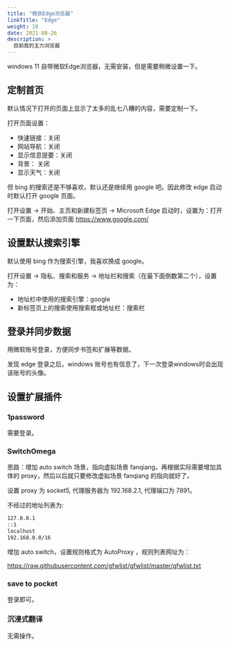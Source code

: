 ```yaml
---
title: "微软Edge浏览器"
linkTitle: "Edge"
weight: 10
date: 2021-08-26
description: >
  目前我的主力浏览器
---
```


windows 11 自带微软Edge浏览器，无需安装，但是需要稍微设置一下。

## 定制首页

默认情况下打开的页面上显示了太多的乱七八糟的内容，需要定制一下。

打开页面设置：

- 快速链接：关闭
- 网站导航：关闭
- 显示信息提要：关闭
- 背景： 关闭
- 显示天气：关闭

但 bing 的搜索还是不够喜欢，默认还是继续用 google 吧。因此修改 edge 启动时默认打开 google 页面。

打开设置 -> 开始、主页和新建标签页 -> Microsoft Edge 启动时，设置为：打开一下页面，然后添加页面 https://www.google.com/

## 设置默认搜索引擎

默认使用 bing 作为搜索引擎，我喜欢换成 google。

打开设置 -> 隐私、搜索和服务 -> 地址栏和搜索（在最下面倒数第二个），设置为：

- 地址栏中使用的搜索引擎：google
- 新标签页上的搜索使用搜索框或地址栏：搜索栏

## 登录并同步数据

用微软账号登录，方便同步书签和扩展等数据。

发现 edge 登录之后，windows 账号也有信息了，下一次登录windows时会出现该账号的头像。

## 设置扩展插件

### 1password

需要登录。

### SwitchOmega

思路：增加 auto switch 场景，指向虚拟场景 fanqiang，再根据实际需要增加具体的 proxy，然后以后就只要修改虚拟场景 fanqiang 的指向就好了。

设置 proxy 为 socket5, 代理服务器为 192.168.2.1, 代理端口为 7891。

不经过的地址列表为:

```bash
127.0.0.1
::1
localhost
192.168.0.0/16
```

增加 auto switch，设置规则格式为 AutoProxy ，规则列表网址为：

https://raw.githubusercontent.com/gfwlist/gfwlist/master/gfwlist.txt

### save to pocket

登录即可。

### 沉浸式翻译

无需操作。



